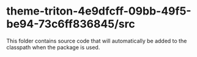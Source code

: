 # theme-triton-4e9dfcff-09bb-49f5-be94-73c6ff836845/src

This folder contains source code that will automatically be added to the classpath when
the package is used.

